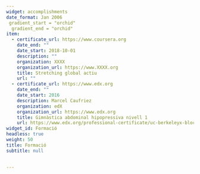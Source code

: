 ```yaml
---
widget: accomplishments
date_format: Jan 2006
 gradient_start = "orchid"
  gradient_end = "orchid"
item:
  - certificate_url: https://www.coursera.org
    date_end: ""
    date_start: 2018-10-01
    description: ""
    organization: XXXX
    organization_url: https://www.XXXX.org
    title: Stretching global actiu
    url: ""
  - certificate_url: https://www.edx.org
    date_end: ""
    date_start: 2016
    description: Marcel Caufriez
    organization: edX
    organization_url: https://www.edx.org
    title: Gimnàstica abdominal hipopressiva nivell 1
    url: https://www.edx.org/professional-certificate/uc-berkeleyx-blockchain-fundamentals
widget_id: Formació
headless: true
weight: 50
title: Formació
subtitle: null

  
---
```

